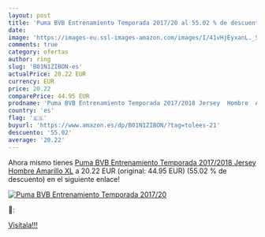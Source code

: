 ```yaml
---
layout: post
title: 'Puma BVB Entrenamiento Temporada 2017/20 al 55.02 % de descuento'
date: 
image: 'https://images-eu.ssl-images-amazon.com/images/I/41vHjEyxanL._SL200_.jpg'
comments: true
category: ofertas
author: ring
slug: 'B01N1ZIBON-es'
actualPrice: 20.22 EUR
currency: EUR
price: 20.22
comparePrice: 44.95 EUR
prodname: 'Puma BVB Entrenamiento Temporada 2017/2018 Jersey  Hombre  Amarillo  XL'
country: 'es'
flag: '🇪🇸'
buyurl: 'https://www.amazon.es/dp/B01N1ZIBON/?tag=tolees-21'
descuento: '55.02'
average: '20.22'
---
```


Ahora mismo tienes [Puma BVB Entrenamiento Temporada 2017/2018 Jersey  Hombre  Amarillo  XL](https://www.amazon.es/dp/B01N1ZIBON/?tag=tolees-21) a 20.22 EUR (original: 44.95 EUR) (55.02 %  de descuento) en el siguiente enlace!

[![Puma BVB Entrenamiento Temporada 2017/20](https://images-eu.ssl-images-amazon.com/images/I/41vHjEyxanL._SL200_.jpg)](https://www.amazon.es/dp/B01N1ZIBON/?tag=tolees-21)

🔎:


[Visítala!!!](https://www.amazon.es/dp/B01N1ZIBON/?tag=tolees-21)
